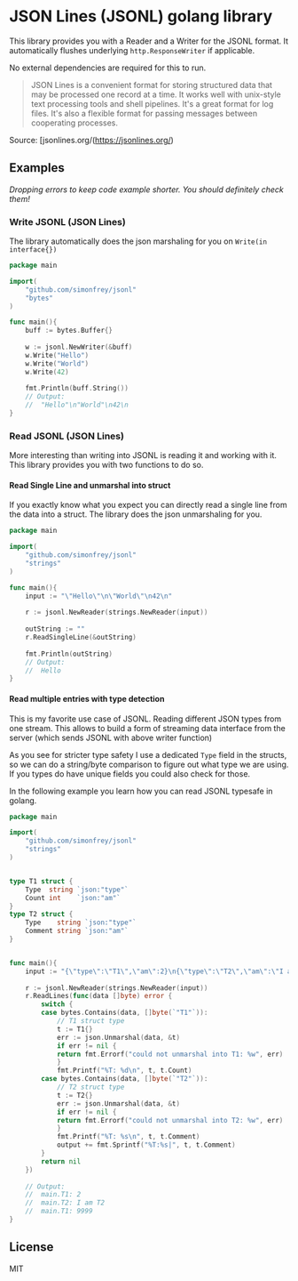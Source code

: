 # JSON Lines (JSONL) golang library

This library provides you with a Reader and a Writer for the JSONL format. It automatically flushes underlying 
`http.ResponseWriter` if applicable. 

No external dependencies are required for this to run.

> JSON Lines is a convenient format for storing structured data that may be processed one record at a time. It works well with unix-style text processing tools and shell pipelines. It's a great format for log files. It's also a flexible format for passing messages between cooperating processes.

Source: [jsonlines.org/(https://jsonlines.org/)

## Examples

*Dropping errors to keep code example shorter. You should definitely check them!*

### Write JSONL (JSON Lines)

The library automatically does the json marshaling for you on `Write(in interface{})`

```go
package main

import(
    "github.com/simonfrey/jsonl"
    "bytes"
)

func main(){
    buff := bytes.Buffer{}
    
    w := jsonl.NewWriter(&buff)
    w.Write("Hello")
    w.Write("World")
    w.Write(42)
   
	fmt.Println(buff.String())
	// Output: 
	//  "Hello"\n"World"\n42\n
}
```

### Read JSONL (JSON Lines)

More interesting than writing into JSONL is reading it and working with it. This library provides you with two functions
to do so.

#### Read Single Line and unmarshal into struct

If you exactly know what you expect you can directly read a single line from the data into a struct. The library does
the json unmarshaling for you.

```go
package main

import(
    "github.com/simonfrey/jsonl"
    "strings"
)

func main(){
    input := "\"Hello\"\n\"World\"\n42\n"
    
    r := jsonl.NewReader(strings.NewReader(input))
   
	outString := ""
	r.ReadSingleLine(&outString)
	
	fmt.Println(outString)
	// Output: 
	//  Hello
}
```

#### Read multiple entries with type detection

This is my favorite use case of JSONL. Reading different JSON types from one stream. This allows to build a form of streaming
data interface from the server (which sends JSONL with above writer function)

As you see for stricter type safety I use a dedicated `Type` field in the structs, so we can do a string/byte comparison
to figure out what type we are using. If you types do have unique fields you could also check for those. 

In the following example you learn how you can read JSONL typesafe in golang.

```go
package main

import(
    "github.com/simonfrey/jsonl"
    "strings"
)


type T1 struct {
    Type  string `json:"type"`
    Count int    `json:"am"`
}
type T2 struct {
    Type    string `json:"type"`
    Comment string `json:"am"`
}


func main(){
	input := "{\"type\":\"T1\",\"am\":2}\n{\"type\":\"T2\",\"am\":\"I am T2\"}\n{\"type\":\"T1\",\"am\":9999}\n"
    
    r := jsonl.NewReader(strings.NewReader(input))
    r.ReadLines(func(data []byte) error {
        switch {
        case bytes.Contains(data, []byte(`"T1"`)):
            // T1 struct type
            t := T1{}
            err := json.Unmarshal(data, &t)
            if err != nil {
            return fmt.Errorf("could not unmarshal into T1: %w", err)
            }
			fmt.Printf("%T: %d\n", t, t.Count)
        case bytes.Contains(data, []byte(`"T2"`)):
            // T2 struct type
            t := T2{}
            err := json.Unmarshal(data, &t)
            if err != nil {
            return fmt.Errorf("could not unmarshal into T2: %w", err)
            }
            fmt.Printf("%T: %s\n", t, t.Comment)
            output += fmt.Sprintf("%T:%s|", t, t.Comment)
        }
        return nil
    })
	
	// Output: 
	//  main.T1: 2
	//  main.T2: I am T2
	//  main.T1: 9999
}
```


## License

MIT
